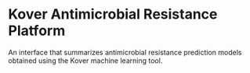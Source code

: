 # Kover Antimicrobial Resistance Platform

An interface that summarizes antimicrobial resistance prediction models obtained using the Kover machine learning tool.

